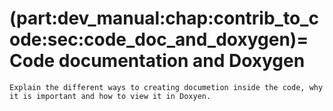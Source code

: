 (part:dev_manual:chap:contrib_to_code:sec:code_doc_and_doxygen)=
Code documentation and Doxygen
==============================

```{todo}
Explain the different ways to creating documetion inside the code, why it is important and how to view it in Doxyen.
```